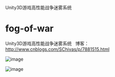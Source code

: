 Unity3D游戏高性能战争迷雾系统

# fog-of-war
Unity3D游戏高性能战争迷雾系统
 
博客：http://www.cnblogs.com/SChivas/p/7881515.html

![image](https://github.com/smilehao/fog-of-war/raw/master/image/fow_demo.gif)

![image](https://github.com/smilehao/fog-of-war/raw/master/image/fow_debug.gif)
